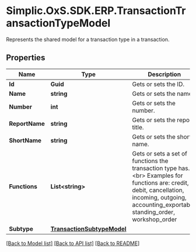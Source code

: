 # Simplic.OxS.SDK.ERP.TransactionTransactionTypeModel
Represents the shared model for a transaction type in a transaction.

## Properties

Name | Type | Description | Notes
------------ | ------------- | ------------- | -------------
**Id** | **Guid** | Gets or sets the ID. | [optional] 
**Name** | **string** | Gets or sets the name. | [optional] 
**Number** | **int** | Gets or sets the number. | [optional] 
**ReportName** | **string** | Gets or sets the report title. | [optional] 
**ShortName** | **string** | Gets or sets the short name. | [optional] 
**Functions** | **List&lt;string&gt;** | Gets or sets a set of functions the transaction type has.  &lt;br&gt;  Examples for functions are: credit, debit, cancellation, incoming, outgoing, accounting_exportable, standing_order, workshop_order   | [optional] 
**Subtype** | [**TransactionSubtypeModel**](TransactionSubtypeModel.md) |  | [optional] 

[[Back to Model list]](../README.md#documentation-for-models) [[Back to API list]](../README.md#documentation-for-api-endpoints) [[Back to README]](../README.md)

